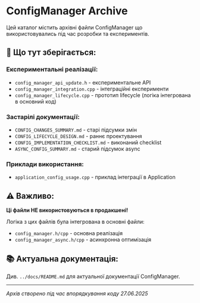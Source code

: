 # ConfigManager Archive

Цей каталог містить архівні файли ConfigManager що використовувались під час розробки та експериментів.

## 📁 Що тут зберігається:

### Експериментальні реалізації:
- `config_manager_api_update.h` - експериментальне API
- `config_manager_integration.cpp` - інтеграційні експерименти
- `config_manager_lifecycle.cpp` - прототип lifecycle (логіка інтегрована в основний код)

### Застарілі документації:
- `CONFIG_CHANGES_SUMMARY.md` - старі підсумки змін
- `CONFIG_LIFECYCLE_DESIGN.md` - раннє проектування
- `CONFIG_IMPLEMENTATION_CHECKLIST.md` - виконаний checklist
- `ASYNC_CONFIG_SUMMARY.md` - старий підсумок async

### Приклади використання:
- `application_config_usage.cpp` - приклад інтеграції в Application

## ⚠️ Важливо:

**Ці файли НЕ використовуються в продакшені!**

Логіка з цих файлів була інтегрована в основні файли:
- `config_manager.h/cpp` - основна реалізація
- `config_manager_async.h/cpp` - асинхронна оптимізація

## 📚 Актуальна документація:

Див. `../docs/README.md` для актуальної документації ConfigManager.

---

*Архів створено під час впорядкування коду 27.06.2025* 